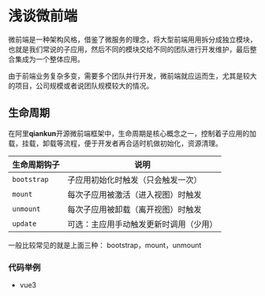 # 浅谈微前端

微前端是一种架构风格，借鉴了微服务的理念，将大型前端用用拆分成独立模块，也就是我们常说的子应用，然后不同的模块交给不同的团队进行开发维护，最后整合集成为一个整体应用。

由于前端业务复杂多变，需要多个团队并行开发，微前端就应运而生，尤其是较大的项目，公司规模或者说团队规模较大的情况。

## 生命周期

在阿里**qiankun**开源微前端框架中，生命周期是核心概念之一，控制着子应用的加载，挂载，卸载等流程，便于开发者再合适时机做初始化，资源清理。

| 生命周期钩子      | 说明                  |
| ----------- | ------------------- |
| `bootstrap` | 子应用初始化时触发（只会触发一次）   |
| `mount`     | 每次子应用被激活（进入视图）时触发   |
| `unmount`   | 每次子应用被卸载（离开视图）时触发   |
| `update`    | 可选：主应用手动触发更新时调用（少用） |

一般比较常见的就是上面三种： bootstrap，mount，unmount

### 代码举例

- vue3    
